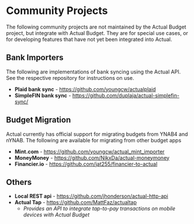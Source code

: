 # Community Projects

The following community projects are not maintained by the Actual Budget project, but integrate with Actual Budget.  They are for special use cases, or for developing features that have not yet been integrated into Actual.

## Bank Importers
The following are implementations of bank syncing using the Actual API.  See the respective repository for instructions on use.
* **Plaid bank sync** - https://github.com/youngcw/actualplaid
* **SimpleFIN bank sync** - https://github.com/duplaja/actual-simplefin-sync/

## Budget Migration
Actual currently has official support for migrating budgets from YNAB4 and nYNAB.  The following are available for migrating from other budget apps
* **Mint.com** - https://github.com/youngcw/actual_mint_importer
* **MoneyMoney** - https://github.com/NikxDa/actual-moneymoney
* **Financier.io** - https://github.com/jat255/financier-to-actual

## Others
* **Local REST api** - https://github.com/jhonderson/actual-http-api
* **Actual Tap** - https://github.com/MattFaz/actualtap
   - *Provides an API to integrate tap-to-pay transactions on mobile devices with Actual Budget*
